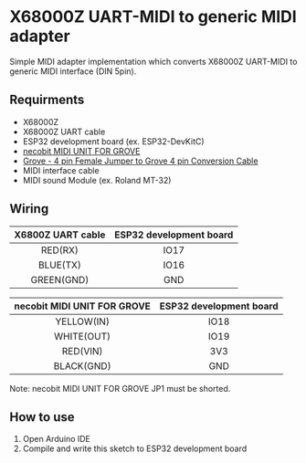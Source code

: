 # X68000Z UART-MIDI to generic MIDI adapter
Simple MIDI adapter implementation which converts X68000Z UART-MIDI to generic MIDI interface (DIN 5pin).

## Requirments
* X68000Z
* X68000Z UART cable
* ESP32 development board (ex. ESP32-DevKitC)
* [necobit MIDI UNIT FOR GROVE](https://necobit.com/denshi/grove-midi-unit/)
* [Grove - 4 pin Female Jumper to Grove 4 pin Conversion Cable](https://www.seeedstudio.com/Grove-4-pin-Female-Jumper-to-Grove-4-pin-Conversion-Cable-5-PCs-per-PAck.html)
* MIDI interface cable
* MIDI sound Module (ex. Roland MT-32)

## Wiring
|X6800Z UART cable|ESP32 development board|
|:-:|:-:|
|RED(RX)|IO17|
|BLUE(TX)|IO16|
|GREEN(GND)|GND|

|necobit MIDI UNIT FOR GROVE|ESP32 development board|
|:-:|:-:|
|YELLOW(IN)|IO18|
|WHITE(OUT)|IO19|
|RED(VIN)|3V3|
|BLACK(GND)|GND|

Note: necobit MIDI UNIT FOR GROVE JP1 must be shorted.

## How to use
1. Open Arduino IDE
3. Compile and write this sketch to ESP32 development board